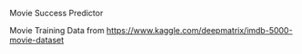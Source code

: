 Movie Success Predictor

Movie Training Data from https://www.kaggle.com/deepmatrix/imdb-5000-movie-dataset
